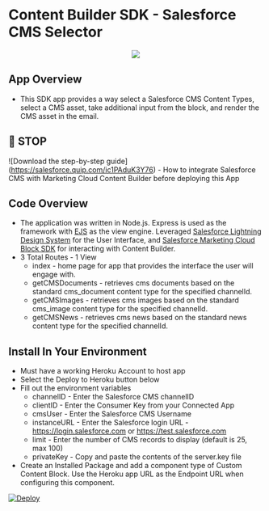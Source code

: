 
# Content Builder SDK - Salesforce CMS Selector

<p align="center">
  <img src="https://user-images.githubusercontent.com/7657958/103909133-533fa900-50d1-11eb-803d-d94c0f463579.png">
</p>

## App Overview

* This SDK app provides a way select a Salesforce CMS Content Types, select a CMS asset, take additional input from the block, and render the CMS asset in the email.

## &#x1f6d1; STOP
![Download the step-by-step guide] (https://salesforce.quip.com/ic1PAduK3Y76) - How to integrate Salesforce CMS with Marketing Cloud Content Builder before deploying this App

## Code Overview
* The application was written in Node.js. Express is used as the framework with [EJS](https://github.com/mde/ejs) as the view engine. Leveraged [Salesforce Lightning Design System](https://github.com/salesforce-ux/design-system) for the User Interface, and [Salesforce Marketing Cloud Block SDK](https://github.com/salesforce-marketingcloud/blocksdk) for interacting with Content Builder.
* 3 Total Routes - 1 View
  * index - home page for app that provides the interface the user will engage with.
  * getCMSDocuments - retrieves cms documents based on the standard cms_document content type for the specified channelId.
  * getCMSImages - retrieves cms images based on the standard cms_image content type for the specified channelId.
  * getCMSNews - retrieves cms news based on the standard news content type for the specified channelId.

## Install In Your Environment
* Must have a working Heroku Account to host app
* Select the Deploy to Heroku button below
* Fill out the environment variables
	* channelID - Enter the Salesforce CMS channelID 
  * clientID - Enter the Consumer Key from your Connected App
  * cmsUser - Enter the Salesforce CMS Username
  * instanceURL - Enter the Salesforce login URL - https://login.salesforce.com or https://test.salesforce.com 
  * limit - Enter the number of CMS records to display (default is 25, max 100)
  * privateKey - Copy and paste the contents of the server.key file
* Create an Installed Package and add a component type of Custom Content Block. Use the Heroku app URL as the Endpoint URL when configuring this component.


<a href="https://www.heroku.com/deploy/?template=https://github.com/salesforce-marketingcloud/salesforce-cms-content.git">
  <img src="https://www.herokucdn.com/deploy/button.svg" alt="Deploy">
</a>
